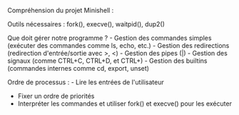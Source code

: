 Compréhension du projet Minishell :

Outils nécessaires : fork(), execve(), waitpid(), dup2()

Que doit gérer notre programme ?
	- Gestion des commandes simples (exécuter des commandes comme ls, echo, etc.)
	- Gestion des redirections (redirection d'entrée/sortie avec >, <)
	- Gestion des pipes (|)
	- Gestion des signaux (comme CTRL+C, CTRL+D, et CTRL+\)
	- Gestion des builtins (commandes internes comme cd, export, unset)

Ordre de processus :
	- Lire les entrées de l'utilisateur
  - Fixer un ordre de priorités
  - Interpréter les commandes et utiliser fork() et execve() pour les exécuter

